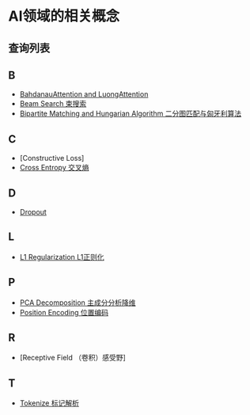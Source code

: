 # AI领域的相关概念

## 查询列表
## B

- [BahdanauAttention and LuongAttention](https://github.com/Aldenhovel/ai-conceptions/blob/main/NLP/BahdanauAttention%20and%20LuongAttention/readme.md)
- [Beam Search 束搜索](https://github.com/Aldenhovel/ai-conceptions/tree/main/Algorithm/Beam%20Search)
- [Bipartite Matching and Hungarian Algorithm 二分图匹配与匈牙利算法](https://github.com/Aldenhovel/ai-conceptions/tree/main/Algorithm/Bipartite%20Matching%20and%20Hungarian%20Algorithm)

## C

- [Constructive Loss]
- [Cross Entropy 交叉熵](https://github.com/Aldenhovel/ai-conceptions/tree/main/Algorithm/CrossEntropy)

## D

- [Dropout](https://github.com/Aldenhovel/ai-conceptions/blob/main/Algorithm/Dropout)

## L

- [L1 Regularization L1正则化](https://github.com/Aldenhovel/ai-conceptions/blob/main/Algorithm/L1%20Regularization)

## P

- [PCA Decomposition 主成分分析降维](https://github.com/Aldenhovel/ai-conceptions/tree/main/Algorithm/PCA)
- [Position Encoding 位置编码](https://github.com/Aldenhovel/ai-conceptions/tree/main/NLP/Position%20Encoding)

## R

- [Receptive Field （卷积）感受野]

## T

- [Tokenize 标记解析](https://github.com/Aldenhovel/ai-conceptions/tree/main/NLP/Tokenize)

